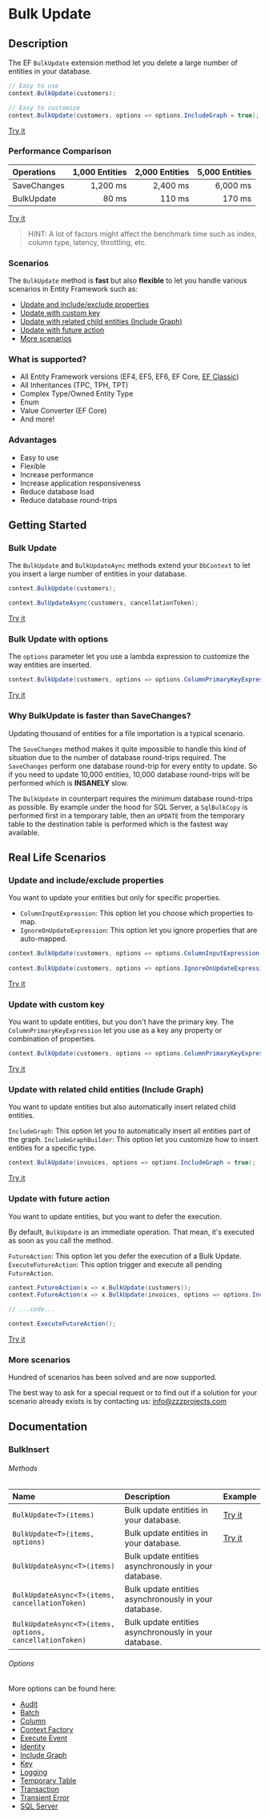 # Bulk Update

## Description

The EF `BulkUpdate` extension method let you delete a large number of entities in your database.

```csharp
// Easy to use
context.BulkUpdate(customers);

// Easy to customize
context.BulkUpdate(customers, options => options.IncludeGraph = true);
```
[Try it](https://dotnetfiddle.net/5wBlVh)

### Performance Comparison

| Operations      | 1,000 Entities | 2,000 Entities | 5,000 Entities |
| :-------------- | -------------: | -------------: | -------------: |
| SaveChanges     | 1,200 ms       | 2,400 ms       | 6,000 ms       |
| BulkUpdate      | 80 ms          | 110 ms         | 170 ms         |

[Try it](https://dotnetfiddle.net/xVwYDE)

> HINT: A lot of factors might affect the benchmark time such as index, column type, latency, throttling, etc.

### Scenarios
The `BulkUpdate` method is **fast** but also **flexible** to let you handle various scenarios in Entity Framework such as:

- [Update and include/exclude properties](#update-and-includeexclude-properties)
- [Update with custom key](#update-with-custom-key)
- [Update with related child entities (Include Graph)](#update-with-related-child-entities-include-graph)
- [Update with future action](#update-with-future-action)
- [More scenarios](#more-scenarios)

### What is supported?
- All Entity Framework versions (EF4, EF5, EF6, EF Core, [EF Classic](https://entityframework-classic.net/))
- All Inheritances (TPC, TPH, TPT)
- Complex Type/Owned Entity Type
- Enum
- Value Converter (EF Core)
- And more!

### Advantages
- Easy to use
- Flexible
- Increase performance
- Increase application responsiveness
- Reduce database load
- Reduce database round-trips

## Getting Started

### Bulk Update
The `BulkUpdate` and `BulkUpdateAync` methods extend your `DbContext` to let you insert a large number of entities in your database.

```csharp
context.BulkUpdate(customers);

context.BulUpdateAsync(customers, cancellationToken);
```
[Try it](https://dotnetfiddle.net/81oBov)

### Bulk Update with options
The `options` parameter let you use a lambda expression to customize the way entities are inserted.

```csharp
context.BulkUpdate(customers, options => options.ColumnPrimaryKeyExpression = c => c.Code });
```
[Try it](https://dotnetfiddle.net/yw6M79)

### Why BulkUpdate is faster than SaveChanges?
Updating thousand of entities for a file importation is a typical scenario.

The `SaveChanges` method makes it quite impossible to handle this kind of situation due to the number of database round-trips required. The `SaveChanges` perform one database round-trip for every entity to update. So if you need to update 10,000 entities, 10,000 database round-trips will be performed which is **INSANELY** slow.

The `BulkUpdate` in counterpart requires the minimum database round-trips as possible. By example under the hood for SQL Server, a `SqlBulkCopy` is performed first in a temporary table, then an `UPDATE` from the temporary table to the destination table is performed which is the fastest way available.

## Real Life Scenarios

### Update and include/exclude properties
You want to update your entities but only for specific properties.

- `ColumnInputExpression`: This option let you choose which properties to map.
- `IgnoreOnUpdateExpression`: This option let you ignore properties that are auto-mapped.

```csharp
context.BulkUpdate(customers, options => options.ColumnInputExpression = c => new { c.CustomerID, c.Name} );
            
context.BulkUpdate(customers, options => options.IgnoreOnUpdateExpression = c => new { c.ColumnToIgnore } );
```
[Try it](https://dotnetfiddle.net/R43wS0)

### Update with custom key
You want to update entities, but you don't have the primary key. The `ColumnPrimaryKeyExpression` let you use as a key any property or combination of properties.

```csharp
context.BulkUpdate(customers, options => options.ColumnPrimaryKeyExpression = c => c.Code);    
```
[Try it](https://dotnetfiddle.net/La7vr8)

### Update with related child entities (Include Graph)
You want to update entities but also automatically insert related child entities.

`IncludeGraph`: This option let you to automatically insert all entities part of the graph.
`IncludeGraphBuilder`: This option let you customize how to insert entities for a specific type.

```csharp
context.BulkUpdate(invoices, options => options.IncludeGraph = true);
```
[Try it](https://dotnetfiddle.net/PAVo4c)

### Update with future action
You want to update entities, but you want to defer the execution.

By default, `BulkUpdate` is an immediate operation. That mean, it's executed as soon as you call the method.

`FutureAction`: This option let you defer the execution of a Bulk Update.
`ExecuteFutureAction`: This option trigger and execute all pending `FutureAction`.

```csharp
context.FutureAction(x => x.BulkUpdate(customers));
context.FutureAction(x => x.BulkUpdate(invoices, options => options.IncludeGraph = true));

// ...code...

context.ExecuteFutureAction();
```
[Try it](https://dotnetfiddle.net/YnV5Fs)

### More scenarios
Hundred of scenarios has been solved and are now supported.

The best way to ask for a special request or to find out if a solution for your scenario already exists is by contacting us:
info@zzzprojects.com

## Documentation

### BulkInsert

###### Methods

| Name | Description | Example |
| :--- | :---------- | :------ |
| `BulkUpdate<T>(items)` | Bulk update entities in your database. | [Try it](https://dotnetfiddle.net/XbT4Ad) |
| `BulkUpdate<T>(items, options)` | Bulk update entities in your database.  | [Try it](https://dotnetfiddle.net/6E5DYO) |
| `BulkUpdateAsync<T>(items)` | Bulk update entities asynchronously in your database. | |
| `BulkUpdateAsync<T>(items, cancellationToken)` | Bulk update entities asynchronously in your database. | |
| `BulkUpdateAsync<T>(items, options, cancellationToken)` | Bulk update entities asynchronously in your database. | |

###### Options
More options can be found here:

- [Audit](https://entityframework-extensions.net/audit)
- [Batch](https://entityframework-extensions.net/batch)
- [Column](https://entityframework-extensions.net/column)
- [Context Factory](https://entityframework-extensions.net/context-factory)
- [Execute Event](https://entityframework-extensions.net/execute-event)
- [Identity](https://entityframework-extensions.net/identity)
- [Include Graph](https://entityframework-extensions.net/include-graph)
- [Key](https://entityframework-extensions.net/key)
- [Logging](https://entityframework-extensions.net/logging)
- [Temporary Table](https://entityframework-extensions.net/temporary-table)
- [Transaction](https://entityframework-extensions.net/transaction)
- [Transient Error](https://entityframework-extensions.net/transient-error)
- [SQL Server](https://entityframework-extensions.net/sql-server)
